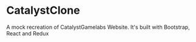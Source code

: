 # CatalystClone
A mock recreation of CatalystGamelabs Website. It's built with Bootstrap, React and Redux 
